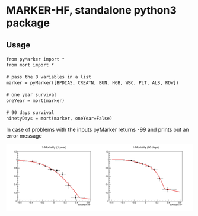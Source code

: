 # MARKER-HF, standalone python3 package

## Usage
```
from pyMarker import *
from mort import *

# pass the 8 variables in a list
marker = pyMarker([BPDIAS, CREATN, BUN, HGB, WBC, PLT, ALB, RDW])

# one year survival
oneYear = mort(marker)

# 90 days survival
ninetyDays = mort(marker, oneYear=False)
```

In case of problems with the inputs pyMarker returns -99 and prints out an error message

![](../Mortalities.png)